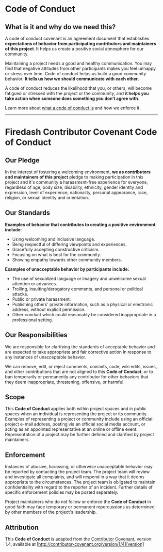 # Code of Conduct

## What is it and why do we need this?

A code of conduct covenant is an agreement document that establishes **expectations of behavior from participating 
contributors and maintainers of this project**. It helps us create a positive social atmosphere for our community.

Maintaining a project needs a good and healthy communication. You may find that negative attitudes from other participants makes 
you feel unhappy or stress over time. Code of conduct helps us build a good community behavior. **It tells us how we should communicate 
with each other**.

A code of conduct reduces the likelihood that you, or others, will become fatigued or stressed with the project or the community, 
and **it helps you take action when someone does something you don’t agree with**.

Learn more about [what a code of conduct is][code-of-conduct] and how we enforce it.

[code-of-conduct]: https://opensource.guide/code-of-conduct

---
# Firedash Contributor Covenant Code of Conduct

## Our Pledge

In the interest of fostering a welcoming environment, **we as contributors and maintainers of this project** pledge to making 
participation in this project and it's community a harassment-free experience for everyone, regardless of age, body size, disability, 
ethnicity, gender identity and expression, level of experience, nationality, personal appearance, race, religion, or sexual identity 
and orientation.

## Our Standards

**Examples of behavior that contributes to creating a positive environment include:**

* Using welcoming and inclusive language.
* Being respectful of differing viewpoints and experiences.
* Gracefully accepting constructive criticism.
* Focusing on what is best for the community.
* Showing empathy towards other community members.

**Examples of unacceptable behavior by participants include:**

* The use of sexualized language or imagery and unwelcome sexual attention or advances.
* Trolling, insulting/derogatory comments, and personal or political attacks.
* Public or private harassment.
* Publishing others' private information, such as a physical or electronic address, without explicit permission.
* Other conduct which could reasonably be considered inappropriate in a professional setting.

## Our Responsibilities

We are responsible for clarifying the standards of acceptable behavior and are expected to take appropriate and fair 
corrective action in response to any instances of unacceptable behavior.

We can remove, edit, or reject comments, commits, code, wiki edits, issues, and other contributions that are 
not aligned to this **Code of Conduct**, or to ban temporarily or permanently any contributor for other behaviors that they 
deem inappropriate, threatening, offensive, or harmful.

## Scope

This **Code of Conduct** applies both within project spaces and in public spaces when an individual is representing the project 
or its community. Examples of representing a project or community include using an official project e-mail address, posting via 
an official social media account, or acting as an appointed representative at an online or offline event. Representation of a 
project may be further defined and clarified by project maintainers.

## Enforcement

Instances of abusive, harassing, or otherwise unacceptable behavior may be reported by contacting the project team. 
The project team will review and investigate all complaints, and will respond in a way that it deems appropriate to the 
circumstances. The project team is obligated to maintain confidentiality with regard to the reporter of an incident. 
Further details of specific enforcement policies may be posted separately.

Project maintainers who do not follow or enforce the **Code of Conduct** in good faith may face temporary or permanent 
repercussions as determined by other members of the project's leadership.

## Attribution

This **Code of Conduct** is adapted from the [Contributor Covenant][homepage], version 1.4,
available at [http://contributor-covenant.org/version/1/4][version]

[homepage]: http://contributor-covenant.org
[version]: http://contributor-covenant.org/version/1/4/
